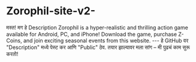 # Zorophil-site-v2-
मस्त! मग हे Description Zorophil is a hyper-realistic and thrilling action game available for Android, PC, and iPhone! Download the game, purchase Z-Coins, and join exciting seasonal events from this website.   ---  हे GitHub वर "Description" मध्ये पेस्ट कर आणि "Public" ठेव. तयार झाल्यावर मला सांग – मी पुढचं काम सुरू करतो!
